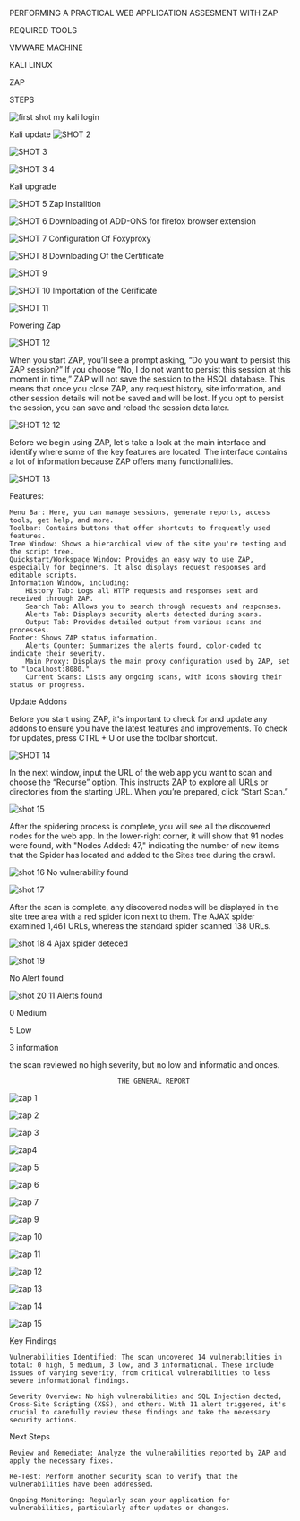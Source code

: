 
PERFORMING A PRACTICAL WEB APPLICATION ASSESMENT WITH ZAP

REQUIRED TOOLS

VMWARE MACHINE

KALI LINUX

ZAP

STEPS




![first shot](https://github.com/user-attachments/assets/47871252-ab6c-415d-98db-6b37edb6bbc1)
my kali login


Kali update
![SHOT 2](https://github.com/user-attachments/assets/4bdad937-0028-4468-90c2-4b597277361d)


![SHOT 3](https://github.com/user-attachments/assets/8a0d8496-1efe-470d-97c3-f3b1fba5908f)



![SHOT 3   4](https://github.com/user-attachments/assets/6ec8457a-58f8-4169-9bed-ebd8e8addcbb)

  Kali upgrade

![SHOT 5](https://github.com/user-attachments/assets/c8095383-baa3-410d-98dd-d5800bb6d3ec)
Zap Installtion


![SHOT 6](https://github.com/user-attachments/assets/41916daa-5363-4fe3-9d1f-32a4bc06c5cd)
Downloading of ADD-ONS for firefox browser extension


![SHOT 7](https://github.com/user-attachments/assets/a3a46608-ceb6-469c-917f-0eb650d82c47)
Configuration Of Foxyproxy


![SHOT 8](https://github.com/user-attachments/assets/4674ddbb-23cf-43b2-8f6a-2686d86dbecd)
Downloading Of the Certificate 


![SHOT 9](https://github.com/user-attachments/assets/28f8fe7b-d7fd-4243-8c7f-d034bc60c595)


![SHOT 10](https://github.com/user-attachments/assets/aadc630a-e5cb-4d1f-bf74-d7fdd259ea09)
Importation  of the Cerificate



![SHOT 11](https://github.com/user-attachments/assets/b474e0a7-ef2b-4287-a6c3-6a7f3bfc0c8c)

Powering Zap





![SHOT 12](https://github.com/user-attachments/assets/a6449c2e-3b9b-4956-a1cb-52eed1eeec46)

When you start ZAP, you’ll see a prompt asking, “Do you want to persist this ZAP session?” If you choose “No, I do not want to persist this session at this moment in time,” ZAP will not save the session to the HSQL database. This means that once you close ZAP, any request history, site information, and other session details will not be saved and will be lost. If you opt to persist the session, you can save and reload the session data later.



![SHOT 12   12](https://github.com/user-attachments/assets/37a9a20e-31cb-495f-95b1-b7b2af061aeb)

Before we begin using ZAP, let's take a look at the main interface and identify where some of the key features are located. The interface contains a lot of information because ZAP offers many functionalities.


![SHOT 13](https://github.com/user-attachments/assets/86bbe0f4-343f-4167-a484-3e9a7ce867b4)


Features:

    Menu Bar: Here, you can manage sessions, generate reports, access tools, get help, and more.
    Toolbar: Contains buttons that offer shortcuts to frequently used features.
    Tree Window: Shows a hierarchical view of the site you're testing and the script tree.
    Quickstart/Workspace Window: Provides an easy way to use ZAP, especially for beginners. It also displays request responses and editable scripts.
    Information Window, including:
        History Tab: Logs all HTTP requests and responses sent and received through ZAP.
        Search Tab: Allows you to search through requests and responses.
        Alerts Tab: Displays security alerts detected during scans.
        Output Tab: Provides detailed output from various scans and processes.
    Footer: Shows ZAP status information.
        Alerts Counter: Summarizes the alerts found, color-coded to indicate their severity.
        Main Proxy: Displays the main proxy configuration used by ZAP, set to "localhost:8080."
        Current Scans: Lists any ongoing scans, with icons showing their status or progress.

Update Addons

Before you start using ZAP, it's important to check for and update any addons to ensure you have the latest features and improvements. To check for updates, press CTRL + U or use the toolbar shortcut.




![SHOT 14](https://github.com/user-attachments/assets/b1b765c4-cceb-4eeb-af91-38fb74217347)

In the next window, input the URL of the web app you want to scan and choose the “Recurse” option. This instructs ZAP to explore all URLs or directories from the starting URL. When you’re prepared, click “Start Scan.”




![shot 15](https://github.com/user-attachments/assets/333857e4-d13e-41ec-a1db-b70bfbb3de29)


After the spidering process is complete, you will see all the discovered nodes for the web app. In the lower-right corner, it will show that 91 nodes were found, with "Nodes Added: 47," indicating the number of new items that the Spider has located and added to the Sites tree during the crawl.



![shot 16](https://github.com/user-attachments/assets/b1a776da-54e1-42cd-bae8-59cfa9ad8daa)
No vulnerability found



![shot 17](https://github.com/user-attachments/assets/0d12115a-d95b-416e-829b-4f6812941801)

After the scan is complete, any discovered nodes will be displayed in the site tree area with a red spider icon next to them. The AJAX spider examined 1,461 URLs, whereas the standard spider scanned 138 URLs.



![shot 18](https://github.com/user-attachments/assets/3415947f-3640-454c-9fbd-d33f1bacc0e1)
4 Ajax spider deteced


![shot 19](https://github.com/user-attachments/assets/99301f0d-ddc2-4ef9-8e46-b77efc483ff2)

 No Alert found



 ![shot 20](https://github.com/user-attachments/assets/2a8d5168-f505-4e4b-9a5b-c060208c5593)
11 Alerts found

0 Medium

5 Low

3 information

the scan reviewed no high severity, but no low and informatio and onces.



                               THE GENERAL REPORT





![zap 1](https://github.com/user-attachments/assets/77325eda-88c9-479d-8521-1d9336243273)


![zap 2](https://github.com/user-attachments/assets/5ad42c75-e59a-4dde-87bd-435f1d54cd90)

![zap 3](https://github.com/user-attachments/assets/c3840291-b5c9-47e2-863f-a7f00a5b9dd2)

![zap4](https://github.com/user-attachments/assets/ba549b14-c67c-468f-adb3-f2de043ee536)


![zap 5](https://github.com/user-attachments/assets/eea9dbbb-aa30-49c8-8185-c77490b85396)

![zap 6](https://github.com/user-attachments/assets/1fcdd3a5-2228-4cd4-8ffe-9cc5706de832)


![zap 7](https://github.com/user-attachments/assets/f4d7119d-0a29-4828-8b33-6158b44c21a4)



![zap 9](https://github.com/user-attachments/assets/beb12798-42ec-4b77-bd25-5d86cc6b377a)


![zap 10](https://github.com/user-attachments/assets/b6f90f63-adea-47aa-a354-582ff2c87df1)



![zap 11](https://github.com/user-attachments/assets/c7159d4d-d73e-4d83-bddf-cd19297a5d3e)


 
![zap 12](https://github.com/user-attachments/assets/1e0ef1d0-f7aa-417b-b2d8-5dcf12d66470)



![zap 13](https://github.com/user-attachments/assets/9be8e106-70ce-4764-9a02-0389e7ca27b0)


![zap 14](https://github.com/user-attachments/assets/44ecd577-91e7-403f-8626-590834f09e74)


![zap 15](https://github.com/user-attachments/assets/7bc0fe3d-a778-45d2-8a4f-05b0e1bd8d73)





Key Findings

    Vulnerabilities Identified: The scan uncovered 14 vulnerabilities in total: 0 high, 5 medium, 3 low, and 3 informational. These include issues of varying severity, from critical vulnerabilities to less severe informational findings.

    Severity Overview: No high vulnerabilities and SQL Injection dected, Cross-Site Scripting (XSS), and others. With 11 alert triggered, it's crucial to carefully review these findings and take the necessary security actions.
Next Steps

    Review and Remediate: Analyze the vulnerabilities reported by ZAP and apply the necessary fixes.

    Re-Test: Perform another security scan to verify that the vulnerabilities have been addressed.

    Ongoing Monitoring: Regularly scan your application for vulnerabilities, particularly after updates or changes.












